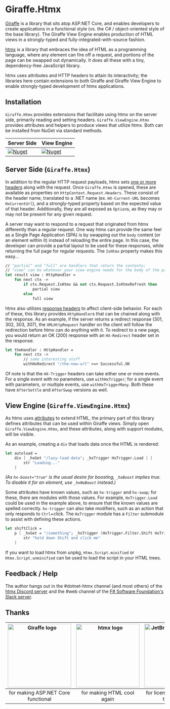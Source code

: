 # Giraffe.Htmx

[Giraffe](https://giraffe.wiki) is a library that sits atop ASP.NET Core, and enables developers to create applications in a functional style (vs. the C# / object-oriented style of the base library). The Giraffe View Engine enables production of HTML views in a strongly-typed and fully-integrated-with-source fashion.

[htmx](https://htmx.org) is a library that embraces the idea of HTML as a programming language, where any element can fire off a request, and portions of the page can be swapped out dynamically. It does all these with a tiny, dependency-free JavaScript library.

htmx uses attributes and HTTP headers to attain its interactivity; the libraries here contain extensions to both Giraffe and Giraffe View Engine to enable strongly-typed development of htmx applications.

## Installation

`Giraffe.Htmx` provides extensions that facilitate using htmx on the server side, primarily reading and setting headers. `Giraffe.ViewEngine.Htmx` provides attributes and helpers to produce views that utilize htmx. Both can be installed from NuGet via standard methods.

| Server Side | View Engine |
|---|---|
|[![Nuget](https://img.shields.io/nuget/v/Giraffe.Htmx?style=plastic)](https://www.nuget.org/packages/Giraffe.Htmx/)|[![Nuget](https://img.shields.io/nuget/v/Giraffe.ViewEngine.Htmx?style=plastic)](https://www.nuget.org/packages/Giraffe.ViewEngine.Htmx/)|

## Server Side (`Giraffe.Htmx`)

In addition to the regular HTTP request payloads, htmx sets [one or more headers](https://htmx.org/docs/#request_headers) along with the request. Once `Giraffe.Htmx` is opened, these are available as properties on `HttpContext.Request.Headers`. These consist of the header name, translated to a .NET name (ex. `HX-Current-URL` becomes `HxCurrentUrl`), and a strongly-typed property based on the expected value of that header. Additionally, they are all exposed as `Option`s, as they may or may not be present for any given request.

A server may want to respond to a request that originated from htmx differently than a regular request. One way htmx can provide the same feel as a Single Page Application (SPA) is by swapping out the `body` content (or an element within it) instead of reloading the entire page. In this case, the developer can provide a partial layout to be used for these responses, while returning the full page for regular requests. The `IsHtmx` property makes this easy...

```fsharp
// "partial" and "full" are handlers that return the contents;
// "view" can be whatever your view engine needs for the body of the page
let result view : HttpHandler =
    fun next ctx ->
        if ctx.Request.IsHtmx && not ctx.Request.IsHtmxRefresh then
            partial view
        else
            full view
```

htmx also utilizes [response headers](https://htmx.org/docs/#response_headers) to affect client-side behavior. For each of these, this library provides `HttpHandler`s that can be chained along with the response. As an example, if the server returns a redirect response (301, 302, 303, 307), the `XMLHttpRequest` handler on the client will follow the redirection before htmx can do anything with it. To redirect to a new page, you would return an OK (200) response with an `HX-Redirect` header set in the response.

```fsharp
let theHandler : HttpHandler =
    fun next ctx ->
        // some interesting stuff
        withHxRedirect "/the-new-url" >=> Successful.OK
```

Of note is that the `HX-Trigger` headers can take either one or more events. For a single event with no parameters, use `withHxTrigger`; for a single event with parameters, or multiple events, use `withHxTriggerMany`. Both these have `AfterSettle` and `AfterSwap` versions as well.

## View Engine (`Giraffe.ViewEngine.Htmx`)

As htmx uses [attributes](https://htmx.org/docs/#attributes) to extend HTML, the primary part of this library defines attributes that can be used within Giraffe views. Simply open `Giraffe.ViewEngine.Htmx`, and these attributes, along with support modules, will be visible.

As an example, creating a `div` that loads data once the HTML is rendered:

```fsharp
let autoload =
    div [ _hxGet "/lazy-load-data"; _hxTrigger HxTrigger.Load ] [
        str "Loading..."
    ]
```

_(As `hx-boost="true"` is the usual desire for boosting, `_hxBoost` implies true. To disable it for an element, use `_hxNoBoost` instead.)_

Some attributes have known values, such as `hx-trigger` and `hx-swap`; for these, there are modules with those values. For example, `HxTrigger.Load` could be used in the example above, to ensure that the known values are spelled correctly. `hx-trigger` can also take modifiers, such as an action that only responds to `Ctrl`+click. The `HxTrigger` module has a `Filter` submodule to assist with defining these actions.

```fsharp
let shiftClick =
    p [ _hxGet = "/something"; _hxTrigger (HxTrigger.Filter.Shift HxTrigger.Click) ] [
        str "hold down Shift and click me"
    ]
```

If you want to load htmx from unpkg, `Htmx.Script.minified` or `Htmx.Script.unminified` can be used to load the script in your HTML trees.

## Feedback / Help

The author hangs out in the #dotnet-htmx channel (and most others) of the [htmx Discord server](https://htmx.org/discord) and the #web channel of the [F# Software Foundation's Slack server](https://fsharp.org/guides/slack/).

## Thanks
|[<img src="https://giraffe.wiki/giraffe.png" alt="Giraffe logo" width="200">](https://giraffe.wiki)| [<img src="https://bitbadger.solutions/upload/bit-badger/2024/01/htmx-black-transparent.svg" alt="htmx logo" width="200">](https://htmx.org) |[<img src="https://resources.jetbrains.com/storage/products/company/brand/logos/jb_beam.png" alt="JetBrains Logo (Main)" width="200">](https://jb.gg/OpenSource)|
| :---: |:------------------------------------------------------------------------------------------------------------------------------------:| :---: |
|for making ASP.NET Core functional|                                                      for making HTML cool again                                                      |for licensing their tools to this project|

